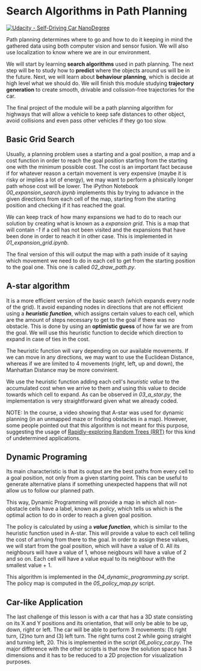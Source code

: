 # Search Algorithms in Path Planning

[![Udacity - Self-Driving Car NanoDegree](https://s3.amazonaws.com/udacity-sdc/github/shield-carnd.svg)](http://www.udacity.com/drive)

Path planning determines where to go and how to do it keeping in mind the gathered data using both computer vision and sensor fusion. We will also use localization to know where we are in our environment.

We will start by learning **search algorithms** used in path planning. The next step will be to study how to **predict** where the objects around us will be in the future. Next, we will learn about **behaviour planning**, which is decide at high level what we should do. We will finish this module studying **trajectory generation** to create smooth, drivable and colission-free trajectories for the car.

The final project of the module will be a path planning algorithm for highways that will allow a vehicle to keep safe distances to other object, avoid collisions and even pass other vehicles if they go too slow.


## Basic Grid Search
Usually, a planning problem uses a starting and a goal position, a map and a cost function in order to reach the goal position starting from the starting one with the minimum possible cost. The cost is an important fact because if for whatever reason a certain movement is very expensive (maybe it is risky or implies a lot of energy), we may want to perform a phisically longer path whose cost will be lower. The iPython Notebook *00_expansion_search.ipynb* implements this by trying to advance in the given directions from each cell of the map, starting from the starting position and checking if it has reached the goal.

We can keep track of how many expansions we had to do to reach our solution by creating what is known as a *expansion grid*. This is a map that will contain *-1* if a cell has not been visited and the expansions that have been done in order to reach it in other case. This is implemented in *01_expansion_grid.ipynb*.

The final version of this will output the map with a path inside of it saying which movement we need to do in each cell to get from the starting position to the goal one. This one is called *02_draw_path.py*.


## A-star algorithm
It is a more efficient version of the basic search (which expands every node of the grid). It avoid expanding nodes in directions that are not efficient using a ***heuristic function***, which assigns certain values to each cell, which are the amount of steps necessary to get to the goal if there was no obstacle. This is done by using an **optimistic guess** of how far we are from the goal. We will use this heuristic function to decide which direction to expand in case of ties in the cost.

The heuristic function will vary depending on our available movements. If we can move in any directions, we may want to use the Euclidean Distance, whereas if we are limited to 4 movements (right, left, up and down), the Manhattan Distance may be more convinient.

We use the heuristic function adding each cell's *heuristic value* to the accumulated cost when we arrive to them and using this value to decide towards which cell to expand. As can be observed in *03_a_star.py*, the implementation is very straightforward given what we already coded.

NOTE: In the course, a video showing that A-star was used for dynamic planning (in an unmapped maze or finding obstacles in a map). However, some people pointed out that this algorithm is not meant for this purpose, suggesting the usage of [Rapidly-exploring Random Trees (RRT)](https://en.wikipedia.org/wiki/Rapidly-exploring_random_tree) for this kind of undetermined applications.


## Dynamic Programing 
Its main characteristic is that its output are the best paths from every cell to a goal position, not only from a given starting point. This can be useful to generate alternative plans if something unexpected happens that will not allow us to follow our planned path.

This way, Dynamic Programming will provide a map in which all non-obstacle cells have a label, known as *policy*, which tells us which is the optimal action to do in order to reach a given goal position.

The policy is calculated by using a ***value function***, which is similar to the heuristic function used in A-star. This will provide a value to each cell telling the cost of arriving from there to the goal. In order to assign these values, we will start from the goal position, which will have a value of 0. All its neighbours will have a value of 1, whose neigbours will have a value of 2 and so on. Each cell will have a value equal to its neighbour with the smallest value + 1.

This algorithm is implemented in the *04_dynamic_programming.py* script. The policy map is computed in the *05_policy_map.py* script.


## Car-like Application
The last challenge of this lesson is with a car that has a 3D state consisting on its X and Y positions and its orientation, that will only be able to be up, down, right or left. The car will be able to perform 3 movements: (1) right turn, (2)no turn  and (3) left turn. The right turns cost 2 while going straight and turning left, 20. This is implemented in the script *06_policy_car.py*. The major difference with the other scripts is that now the solution space has 3 dimensions and it has to be reduced to a 2D projection for visualization purposes.




